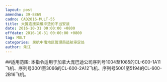 ```yaml
---
layout: post
amendno: 39-8869
cadno: CAD2016-MULT-55
title: 大翼连接梁缓冲垫的不当安装
date: 2016-10-31 00:00:00 +0800
effdate: 2016-10-31 00:00:00 +0800
tag: MULT
categories: 民航中南地区管理局适航审定处
author: 朱江
---
```


##适用范围:
本指令适用于加拿大庞巴迪公司序列号1004至1085的CL-600-1A11飞机、序列号3001至3066的CL-600-2A12飞机、序列号5001至5194的CL-600-2B16飞机。

